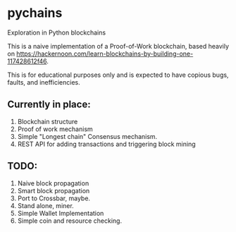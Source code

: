 # pychains
Exploration in Python blockchains

This is a naive implementation of a Proof-of-Work blockchain, based heavily on https://hackernoon.com/learn-blockchains-by-building-one-117428612f46.

This is for educational purposes only and is expected to have copious bugs, faults, and inefficiencies. 

## Currently in place:
1. Blockchain structure
2. Proof of work mechanism
3. Simple "Longest chain" Consensus mechanism. 
4. REST API for adding transactions and triggering block mining

## TODO:
1. Naive block propagation
2. Smart block propagation
3. Port to Crossbar, maybe.
4. Stand alone, miner.
5. Simple Wallet Implementation
6. Simple coin and resource checking.

